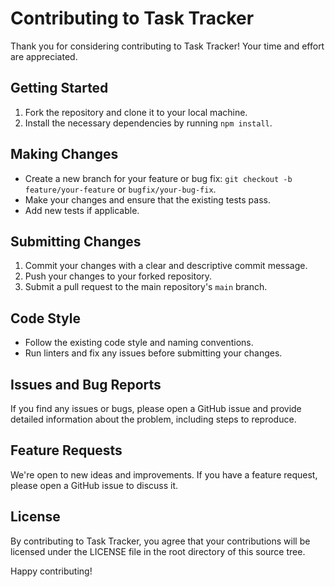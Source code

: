 # Contributing to Task Tracker

Thank you for considering contributing to Task Tracker! Your time and effort are appreciated.

## Getting Started

1. Fork the repository and clone it to your local machine.
2. Install the necessary dependencies by running `npm install`.

## Making Changes

- Create a new branch for your feature or bug fix: `git checkout -b feature/your-feature` or `bugfix/your-bug-fix`.
- Make your changes and ensure that the existing tests pass.
- Add new tests if applicable.

## Submitting Changes

1. Commit your changes with a clear and descriptive commit message.
2. Push your changes to your forked repository.
3. Submit a pull request to the main repository's `main` branch.

## Code Style

- Follow the existing code style and naming conventions.
- Run linters and fix any issues before submitting your changes.

## Issues and Bug Reports

If you find any issues or bugs, please open a GitHub issue and provide detailed information about the problem, including steps to reproduce.

## Feature Requests

We're open to new ideas and improvements. If you have a feature request, please open a GitHub issue to discuss it.

## License

By contributing to Task Tracker, you agree that your contributions will be licensed under the LICENSE file in the root directory of this source tree.

Happy contributing!